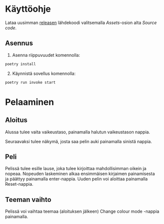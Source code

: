 
# Käyttöohje

Lataa uusimman [releasen](https://github.com/roosahut/ot-harjoitustyo/releases) lähdekoodi valitsemalla _Assets_-osion alta _Source code_.
                                        
## Asennus

1. Asenna riippuvuudet komennolla:

```bash
poetry install
```

2. Käynnistä sovellus komennolla:

```bash
poetry run invoke start
```

# Pelaaminen

## Aloitus
Alussa tulee vaita vaikeustaso, painamalla halutun vaikeustason nappia.

Seuraavaksi tulee näkymä, josta saa pelin auki painamalla sinistä nappia.

## Peli
Pelissä tulee esille lause, joka tulee kirjoittaa mahdollisimman oikein ja nopeaa. Nopeuden laskeminen alkaa ensimmäisen kirjaimen painamisesta ja päättyy painamalla enter-nappia. Uuden pelin voi aloittaa painamalla Reset-nappia.

## Teeman vaihto
Pelissä voi vaihtaa teemaa (aloituksen jälkeen) Change colour mode -nappia painamalla.
